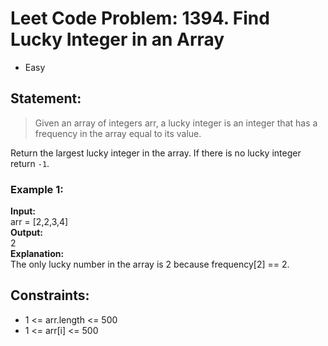 # Leet Code Problem: 1394. Find Lucky Integer in an Array
+ Easy

## Statement:
> Given an array of integers arr, a lucky integer is an integer that has a frequency in the array equal to its value.

Return the largest lucky integer in the array. If there is no lucky integer return `-1`.

### Example 1:

**Input:**  
arr = [2,2,3,4]  
**Output:**  
2  
**Explanation:**  
The only lucky number in the array is 2 because frequency[2] == 2.

## Constraints:

- 1 <= arr.length <= 500  
- 1 <= arr[i] <= 500
